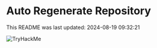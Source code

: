 # Auto Regenerate Repository

This README was last updated: 2024-08-19 09:32:21

 ![TryHackMe](https://tryhackme.com/badge/533634)
